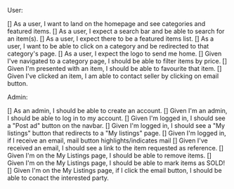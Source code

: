 User:

[] As a user, I want to land on the homepage and see categories and featured items.
[] As a user, I expect a search bar and be able to search for an item(s).
[] As a user, I expect there to be a featured items list.
[] As a user, I want to be able to click on a category and be redirected to that category's page.
[] As a user, I expect the logo to send me home.
[] Given I've navigated to a category page, I should be able to filter items by price.
[] Given I'm presented with an item, I should be able to favourite that item.
[] Given I've clicked an item, I am able to contact seller by clicking on email button.

Admin:

[] As an admin, I should be able to create an account.
[] Given I'm an admin, I should be able to log in to my account.
[] Given I'm logged in, I should see a "Post ad" button on the navbar.
[] Given I'm logged in, I should see a "My listings" button that redirects to a "My listings" page.
[] Given I'm logged in, if I receive an email, mail button highlights/indicates mail
[] Given I've received an email, I should see a link to the item requested as reference.
[] Given I'm on the My Listings page, I should be able to remove items.
[] Given I'm on the My Listings page, I should be able to mark items as SOLD!
[] Given I'm on the My Listings page, if I click the email button, I should be able to conact the interested party.
